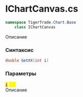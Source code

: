 
# IChartCanvas.cs
```csharp
namespace TigerTrade.Chart.Base  
    class IChartCanvas
```

Описание

### Синтаксис
```csharp
double GetXX(int i)
```

### Параметры
<mark style="color:red;">**`i`**</mark> <mark style="color:yellow;">`int`</mark>  
 Описание  
  

                    
                    